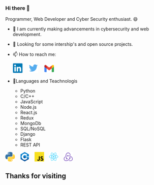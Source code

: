 ### Hi there 👋

Programmer, Web Developer and Cyber Security enthusiast. 😄

- 🌱 I am currently making advancements in cybersecurity and web development.
- 🔭 Looking for some intership's and open source projects.
- 📫 How to reach me:<br>

  <a href="https://www.linkedin.com/in/deepanshu-singh-620797191/" target="_blank"><img width="30" src="./images/lk.png"></a>&nbsp;&nbsp;&nbsp;&nbsp;
  <a href="https://twitter.com/Deepso7" target="_blank"><img width="30" src="./images/tw.png"></a>&nbsp;&nbsp;&nbsp;&nbsp;
  <a href="mailto:deeps.o7o8.y@gmail.com"><img width="30" src="./images/gmail.png"></a>

- 📘Languages and Teachnologis
  - Python
  - C/C++
  - JavaScript
  - Node.js
  - React.js
  - Redux
  - MongoDb
  - SQL/NoSQL
  - Django
  - Flask
  - REST API

<img width="30" src="./images/py.png">&nbsp;&nbsp;&nbsp;
<img width="30" src="./images/c.png">&nbsp;&nbsp;&nbsp;
<img width="30" src="./images/js.png">&nbsp;&nbsp;&nbsp;
<img width="30" src="./images/react.png">&nbsp;&nbsp;&nbsp;
<img width="30" src="./images/redux.png">&nbsp;&nbsp;&nbsp;

## Thanks for visiting
